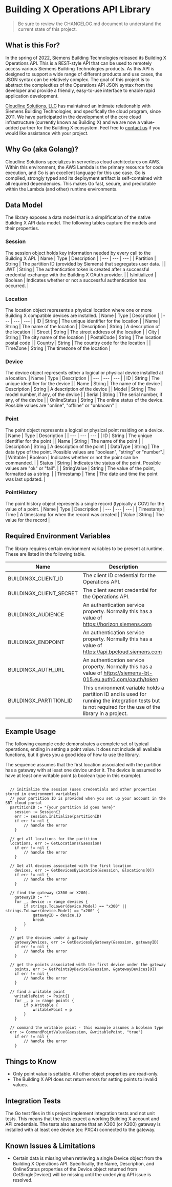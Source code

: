 # Building X Operations API Library

> Be sure to review the CHANGELOG.md document to understand the current state of this project.

## What is this For?
In the spring of 2022, Siemens Building Technologies released its Building X Operations API. This is a REST-style API that can be used to remotely access various Siemens Building Technologies products. As this API is designed to support a wide range of different products and use cases, the JSON syntax can be relatively complex. The goal of this project is to abstract the complexities of the Operations API JSON syntax from the developer and provide a friendly, easy-to-use interface to enable rapid application development.

[Cloudline Solutions, LLC](https://cloudline-solutions.com) has maintained an intimate relationship with Siemens Building Technologies, and specifically the cloud program, since 2011. We have participated in the development of the core cloud infrastructure (currently known as Building X) and we are now a value-added partner for the Building X ecosystem. Feel free to [contact us](mailto:info@cloudline-solutions.com) if you would like assistance with your project.

## Why Go (aka Golang)?
Cloudline Solutions specializes in serverless cloud architectures on AWS. Within this environment, the AWS Lambda is the primary resource for code execution, and Go is an excellent language for this use case. Go is compiled, strongly typed and its deployment artifact is self-contained with all required dependencies. This makes Go fast, secure, and predictable within the Lambda (and other) runtime environments. 

## Data Model
The library exposes a data model that is a simplification of the native Building X API data model. The following tables capture the models and their properties.

### Session
The session object holds key information needed by every call to the Building X API.
| Name  | Type | Description |
| ---   | ---   | --- |
| Partition | String | The partition ID (provided by Siemens) that segregates user data. |
| JWT | String | The authentication token is created after a successful credential exchange with the Building X OAuth provider. |
| IsInitialized | Boolean | Indicates whether or not a successful authentication has occurred. |

### Location
The location object represents a physical location where one or more Building X compatible devices are installed.
| Name  | Type | Description |
| ---   | ---   | --- |
| ID | String | The unique identifier for the location |
| Name | String | The name of the location |
| Description | String | A description of the location |
| Street | String | The street address of the location |
| City | String | The city name of the location |
| PostalCode | String | The location postal code |
| Country | String | The country code for the location |
| TimeZone | String | The timezone of the location |

### Device
The device object represents either a logical or physical device installed at a location.
| Name  | Type | Description |
| ---   | ---   | --- |
| ID | String | The unique identifier for the device |
| Name | String | The name of the device
| Description | String | A description of the device |
| Model | String | The model number, if any, of the device |
| Serial | String | The serial number, if any, of the device |
| OnlineStatus | String | The online status of the device. Possible values are "online", "offline" or "unknown" |

### Point
The point object represents a logical or physical point residing on a device.
| Name  | Type | Description |
| ---   | ---   | --- |
| ID | String | The unique identifier for the point |
| Name | String | The name of the point |
| Description | String | A description of the point |
| DataType | String | The data type of the point. Possible values are "boolean", "string" or "number".|
| Writable | Boolean | Indicates whether or not the point can be commanded. |
| Status | String | Indicates the status of the point. Possible values are "ok" or "fail". |
| StringValue | String | The value of the point, formatted as a string. |
| Timestamp | Time | The date and time the point was last updated. |


### PointHistory
The point history object represents a single record (typically a COV) for the value of a point.
| Name  | Type | Description |
| ---   | ---   | --- |
| Timestamp | Time | A timestamp for when the record was created |
| Value | String | The value for the record |

## Required Environment Variables
The library requires certain environment variables to be present at runtime. These are listed in the following table.

| Name  | Description |
| ---   | --- |
| BUILDINGX_CLIENT_ID | The client ID credential for the Operations API.  |
| BUILDINGX_CLIENT_SECRET | The client secret credential for the Operations API. |
| BUILDINGX_AUDIENCE | An authentication service property. Normally this has a value of https://horizon.siemens.com |
| BUILDINGX_ENDPOINT | An authentication service property. Normally this has a value of https://api.bpcloud.siemens.com |
| BUILDINGX_AUTH_URL | An authentication service property. Normally this has a value of https://siemens-bt-015.eu.auth0.com/oauth/token |
| BUILDINGX_PARTITION_ID | This environment variable holds a partition ID and is used for running the integration tests but is not required for the use of the library in a project. |


## Example Usage
The following example code demonstrates a complete set of typical operations, ending in setting a point value. It does not include all available functions, but it gives you a good idea of how to use the library.

The sequence assumes that the first location associated with the partition has a gateway with at least one device under it. The device is assumed to have at least one writable point (a boolean type in this example).

```

  // initialize the session (uses credentials and other properties stored in environment variables)
  // your partition ID is provided when you set up your account in the SBT cloud portal
  partitionID := "{your partition id goes here}"
	session := Session{}
	err := session.Initialize(partitionID)
	if err != nil {
		// handle the error
	}

  // get all locations for the partition
  locations, err := GetLocations(&session)
	if err != nil {
		// handle the error
	}
    
  // Get all devices associated with the first location 
	devices, err := GetDevicesByLocation(&session, &locations[0])
	if err != nil {
		// handle the error
	}

  // find the gateway (X300 or X200).
	gatewayID := ""
	for _, device := range devices {
		if strings.ToLower(device.Model) == "x300" || strings.ToLower(device.Model) == "x200" {
			gatewayID = device.ID
			break
		}
	}

  // get the devices under a gateway
	gatewayDevices, err := GetDevicesByGateway(&session, gatewayID)
	if err != nil {
		// handle the error
	}

  // get the points associated with the first device under the gateway
	points, err := GetPointsByDevice(&session, &gatewayDevices[0])
	if err != nil {
		// handle the error
	}

  // find a writable point
	writablePoint := Point{}
	for _, p := range points {
		if p.Writable {
			writablePoint = p
		}
	}

  // command the writable point - this example assumes a boolean type
  err := CommandPointValue(&session, &writablePoint, "true")
	if err != nil {
		// handle the error
	}

```

## Things to Know

- Only point value is settable. All other object properties are read-only.
- The Building X API does not return errors for setting points to invalid values.

## Integration Tests
The Go test files in this project implement integration tests and not unit tests. This means that the tests expect a working Building X account and API credentials. The tests also assume that an X300 (or X200) gateway is installed with at least one device (ex: PXC4) connected to the gateway.


## Known Issues & Limitations

- Certain data is missing when retrieving a single Device object from the Building X Operations API. Specifically, the Name, Description, and OnlineStatus properties of the Device object returned from GetSingleDevice() will be missing until the underlying API issue is resolved.